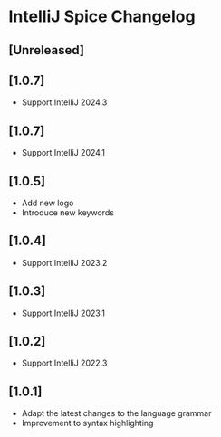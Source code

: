 # IntelliJ Spice Changelog

## [Unreleased]

## [1.0.7]
- Support IntelliJ 2024.3

## [1.0.7]
- Support IntelliJ 2024.1

## [1.0.5]
- Add new logo
- Introduce new keywords

## [1.0.4]
- Support IntelliJ 2023.2

## [1.0.3]
- Support IntelliJ 2023.1

## [1.0.2]
- Support IntelliJ 2022.3

## [1.0.1]
- Adapt the latest changes to the language grammar
- Improvement to syntax highlighting